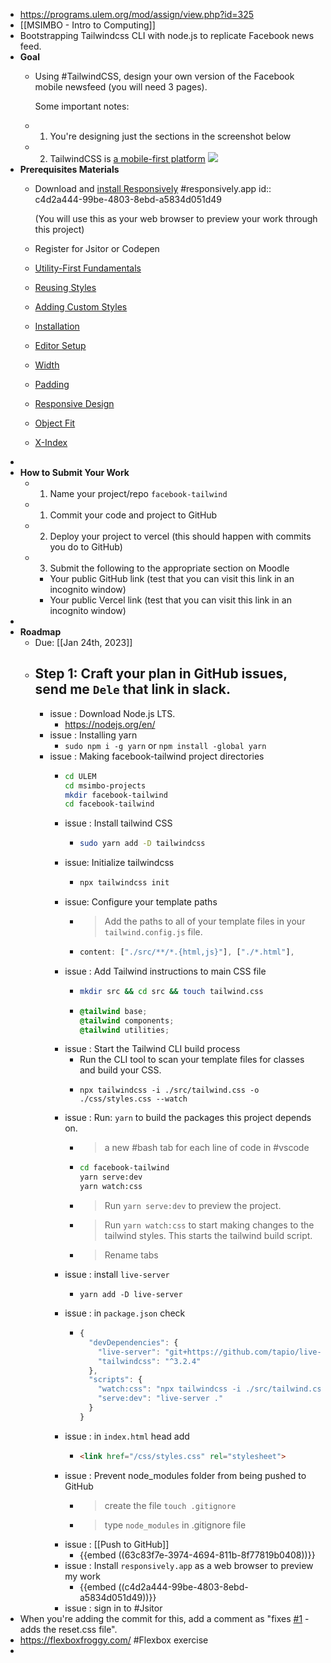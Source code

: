 - https://programs.ulem.org/mod/assign/view.php?id=325
- [[MSIMBO - Intro to Computing]]
- Bootstrapping Tailwindcss CLI with node.js to replicate Facebook news feed.
- **Goal**
	- Using #TailwindCSS, design your own version of the Facebook mobile newsfeed (you will need 3 pages).
	  
	  Some important notes:
	- 1. You're designing just the sections in the screenshot below
	- 2. TailwindCSS is [a mobile-first platform](https://tailwindcss.com/docs/responsive-design#working-mobile-first)
	  ![](https://i.imgur.com/iVi8u3z.jpeg)
- **Prerequisites Materials**
	- Download and [install Responsively](https://responsively.app/) #responsively.app
	  id:: c4d2a444-99be-4803-8ebd-a5834d051d49
	  
	  (You will use this as your web browser to preview your work through this project)
	- Register for Jsitor or Codepen
	- [Utility-First Fundamentals](https://tailwindcss.com/docs/utility-first)
	- [Reusing Styles](https://tailwindcss.com/docs/reusing-styles)
	- [Adding Custom Styles](https://tailwindcss.com/docs/adding-custom-styles)
	- [Installation](https://tailwindcss.com/docs/installation)
	- [Editor Setup](https://tailwindcss.com/docs/editor-setup)
	- [Width](https://tailwindcss.com/docs/width)
	- [Padding](https://tailwindcss.com/docs/padding)
	- [Responsive Design](https://tailwindcss.com/docs/responsive-design)
	- [Object Fit](https://tailwindcss.com/docs/object-fit)
	- [X-Index](https://tailwindcss.com/docs/z-index)
-
- **How to Submit Your Work**
	- 1. Name your project/repo `facebook-tailwind`
	- 1. Commit your code and project to GitHub
	- 2. Deploy your project to vercel (this should happen with commits you do to GitHub)
	- 3. Submit the following to the appropriate section on Moodle
		- Your public GitHub link (test that you can visit this link in an incognito window)
		- Your public Vercel link (test that you can visit this link in an incognito window)
-
- **Roadmap**
	- Due: [[Jan 24th, 2023]]
	- **Step 1**: Craft your plan in GitHub issues, send me `Dele` that link in slack.
		-
		- issue : Download Node.js LTS.
			- https://nodejs.org/en/
		- issue : Installing yarn
			- `sudo npm i -g yarn` or `npm install -global yarn`
		- issue : Making facebook-tailwind project directories
			- ```bash
			  cd ULEM
			  cd msimbo-projects
			  mkdir facebook-tailwind
			  cd facebook-tailwind
			  ```
			- issue : Install tailwind CSS
				- ```bash
				  sudo yarn add -D tailwindcss
				  ```
			- issue: Initialize tailwindcss
				- ```bash
				  npx tailwindcss init
				  ```
			- issue: Configure your template paths
				- >Add the paths to all of your template files in your `tailwind.config.js` file.
				- ```js
				  content: ["./src/**/*.{html,js}"], ["./*.html"],
				  ```
			- issue : Add Tailwind instructions to main CSS file
				- ```bash
				  mkdir src && cd src && touch tailwind.css
				  ```
				- ```css
				  @tailwind base;
				  @tailwind components;
				  @tailwind utilities;
				  ```
			- issue : Start the Tailwind CLI build process
				- Run the CLI tool to scan your template files for classes and build your CSS.
				- ```TW
				  npx tailwindcss -i ./src/tailwind.css -o ./css/styles.css --watch
				  ```
			- issue : Run: `yarn` to build the packages this project depends on.
				- >a new #bash tab for each line of code in #vscode
				- ```bash
				  cd facebook-tailwind
				  yarn serve:dev
				  yarn watch:css
				  ```
				- >Run `yarn serve:dev` to preview the project.
				- >Run `yarn watch:css` to start making changes to the tailwind styles. This starts the tailwind build script.
				- >Rename tabs
			- issue : install `live-server`
				- ```node
				  yarn add -D live-server
				  ```
			- issue : in `package.json` check
				- ```js
				  {
				    "devDependencies": {
				      "live-server": "git+https://github.com/tapio/live-server.git#ad22544",
				      "tailwindcss": "^3.2.4"
				    },
				    "scripts": {
				      "watch:css": "npx tailwindcss -i ./src/tailwind.css -o ./css/style.css --watch",
				      "serve:dev": "live-server ."
				    }
				  }
				  ```
			- issue : in `index.html` head add
				- ```html
				  <link href="/css/styles.css" rel="stylesheet">
				  ```
			- issue : Prevent node_modules folder from being pushed to GitHub
				- >create the file `touch .gitignore`
				- >type `node_modules` in .gitignore file
			- issue : [[Push to GitHub]]
				- {{embed ((63c83f7e-3974-4694-811b-8f77819b0408))}}
			- issue : Install `responsively.app` as a web browser to preview my work
				- {{embed ((c4d2a444-99be-4803-8ebd-a5834d051d49))}}
			- issue : sign in to #Jsitor
- When you're adding the commit for this, add a comment as "fixes [#1](git@github.com/AmirhosseinOlyaei/facebook-tailwind/issues/1) - adds the reset.css file".
- https://flexboxfroggy.com/ #Flexbox exercise
-